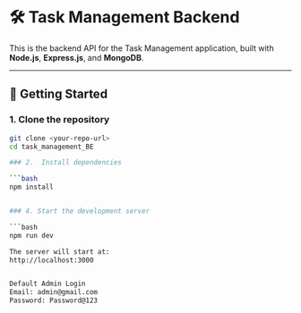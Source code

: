 # 🛠️ Task Management Backend

This is the backend API for the Task Management application, built with **Node.js**, **Express.js**, and **MongoDB**.

---

## 🚀 Getting Started

### 1. Clone the repository

````bash
git clone <your-repo-url>
cd task_management_BE

### 2.  Install dependencies

```bash
npm install


### 4. Start the development server

```bash
npm run dev

The server will start at:
http://localhost:3000


Default Admin Login
Email: admin@gmail.com
Password: Password@123
````

